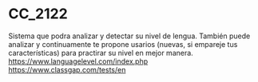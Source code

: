 # CC_2122
Sistema que podra analizar y detectar su nivel de lengua.
También puede analizar y continuamente te propone usarios (nuevas, si empareje tus características) para practirar su nivel en mejor manera.
https://www.languagelevel.com/index.php
https://www.classgap.com/tests/en
